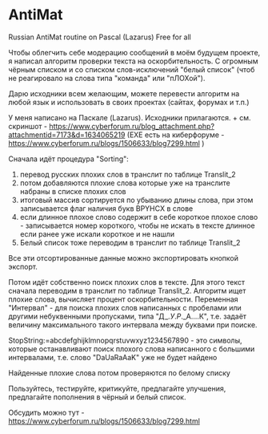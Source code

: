 # AntiMat
Russian AntiMat routine on Pascal (Lazarus) Free for all

Чтобы облегчить себе модерацию сообщений в моём будущем проекте, я написал алгоритм проверки текста на оскорбительность.
С огромным чёрным списком и со списком слов-исключений "белый список" (чтоб не реагировало на слова типа "команда" или "пЛОХой").

Дарю исходники всем желающим, можете перевести алгоритм на любой язык и использовать в своих проектах (сайтах, форумах и т.п.)

У меня написано на Паскале (Lazarus). Исходники прилагаются. + см. скриншот - https://www.cyberforum.ru/blog_attachment.php?attachmentid=7173&d=1634065219
(EXE есть на киберфоруме - https://www.cyberforum.ru/blogs/1506633/blog7299.html )

Сначала идёт процедура "Sorting":
1. перевод русских плохих слов в транслит по таблице Translit_2
2. потом добавляются плохие слова которые уже на транслите набраны в списке плохих слов
3. итоговый массив сортируется по убыванию длины слова, при этом записывается флаг наличия букв BPYHCX в слове
4. если длинное плохое слово содержит в себе короткое плохое слово - записывается номер короткого, чтобы не искать в тексте длинное если ранее уже искали короткое и не нашли
5. Белый список тоже переводим в транслит по таблице Translit_2

Все эти отсортированные данные можно экспортировать кнопкой экспорт.

Потом идёт собственно поиск плохих слов в тексте. Для этого текст сначала переводим в транслит по таблице Translit_2.
Алгоритм ищет плохие слова, вычисляет процент оскорбительности.
Переменная "Интервал" - для поиска плохих слов написанных с пробелами или другими небуквенными пропусками, типа "Д_._У_._Р_._А....К", т.е. задаёт величину максимального такого интервала между буквами при поиске.

StopString:=abcdefghijklmnopqrstuvwxyz1234567890 - это символы, которые останавливают поиск плохого слова написанного с большими интервалами, т.е. слово "DaUaRaAaK" уже не будет найдено

Найденные плохие слова потом проверяются по белому списку

Пользуйтесь, тестируйте, критикуйте, предлагайте улучшения, предлагайте пополнения в чёрный и белый список.

Обсудить можно тут - https://www.cyberforum.ru/blogs/1506633/blog7299.html
